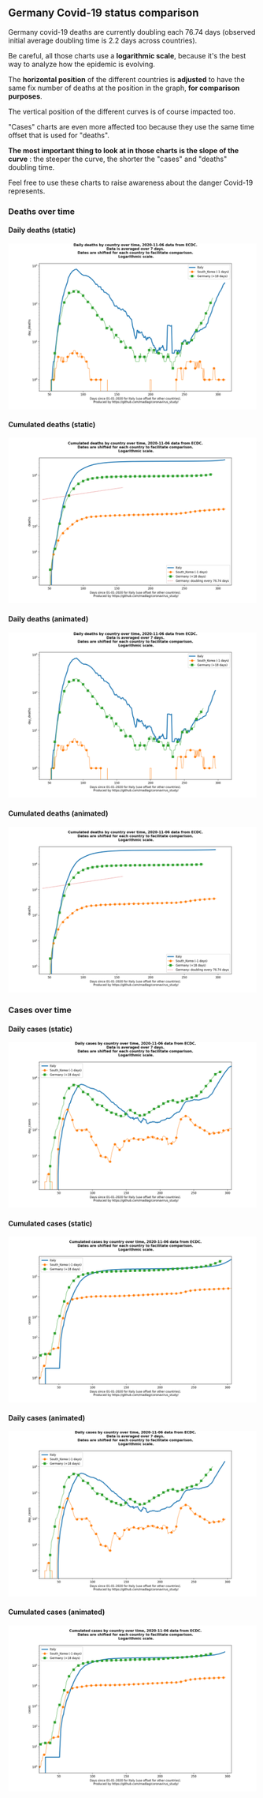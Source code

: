 ## Germany Covid-19 status comparison 

Germany covid-19 deaths are currently doubling each 76.74 days (observed initial average doubling time is 2.2 days across countries).



Be careful, all those charts use a **logarithmic scale**, because it's the best way to analyze how the epidemic is evolving.
 
The **horizontal position** of the different countries is **adjusted** to have the same fix number of deaths at the position in the graph, **for comparison purposes**.

The vertical position of the different curves is of course impacted too.

"Cases" charts are even more affected too because they use the same time offset that is used for "deaths".

**The most important thing to look at in those charts is the slope of the curve** : the steeper the curve, the shorter the "cases" and "deaths" doubling time.

Feel free to use these charts to raise awareness about the danger Covid-19 represents. 


 
### Deaths over time
 
#### Daily deaths (static)
![Germany covid-19 daily deaths static chart](https://raw.githubusercontent.com/madlag/coronavirus_study/master/notebooks/graphs/2020-11-06/countries/Germany/2020-11-06_Germany_day_deaths.png "Germany covid-19 day_deaths static chart")   
 
#### Cumulated deaths (static)
![Germany covid-19 cumulated deaths static chart](https://raw.githubusercontent.com/madlag/coronavirus_study/master/notebooks/graphs/2020-11-06/countries/Germany/2020-11-06_Germany_deaths.png "Germany covid-19 deaths static chart")   
 
#### Daily deaths (animated)
![Germany covid-19 daily deaths animated chart](https://raw.githubusercontent.com/madlag/coronavirus_study/master/notebooks/graphs/2020-11-06/countries/Germany/2020-11-06_Germany_day_deaths.gif "Germany covid-19 day_deaths animated chart")   
 
#### Cumulated deaths (animated)
![Germany covid-19 cumulated deaths animated chart](https://raw.githubusercontent.com/madlag/coronavirus_study/master/notebooks/graphs/2020-11-06/countries/Germany/2020-11-06_Germany_deaths.gif "Germany covid-19 deaths animated chart")   

 
### Cases over time
 
#### Daily cases (static)
![Germany covid-19 daily cases static chart](https://raw.githubusercontent.com/madlag/coronavirus_study/master/notebooks/graphs/2020-11-06/countries/Germany/2020-11-06_Germany_day_cases.png "Germany covid-19 day_cases static chart")   
 
#### Cumulated cases (static)
![Germany covid-19 cumulated cases static chart](https://raw.githubusercontent.com/madlag/coronavirus_study/master/notebooks/graphs/2020-11-06/countries/Germany/2020-11-06_Germany_cases.png "Germany covid-19 cases static chart")   
 
#### Daily cases (animated)
![Germany covid-19 daily cases animated chart](https://raw.githubusercontent.com/madlag/coronavirus_study/master/notebooks/graphs/2020-11-06/countries/Germany/2020-11-06_Germany_day_cases.gif "Germany covid-19 day_cases animated chart")   
 
#### Cumulated cases (animated)
![Germany covid-19 cumulated cases animated chart](https://raw.githubusercontent.com/madlag/coronavirus_study/master/notebooks/graphs/2020-11-06/countries/Germany/2020-11-06_Germany_cases.gif "Germany covid-19 cases animated chart")   

